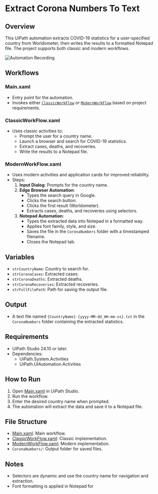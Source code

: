# Extract Corona Numbers To Text

## Overview

This UiPath automation extracts COVID-19 statistics for a user-specified country from Worldometer, then writes the results to a formatted Notepad file. The project supports both classic and modern workflows.

![Automation Recording](https://github.com/amrayman999/Raya-RPA-Training/blob/master/Automation%20Developer%20Associate/Task02/AutomationRecording.gif)

## Workflows

### Main.xaml
- Entry point for the automation.
- Invokes either [`ClassicWorkFlow`](Project/ExtractCoronaNumbersToText/ClassicWorkFlow.xaml) or [`ModernWorkFlow`](Project/ExtractCoronaNumbersToText/ModernWorkFlow.xaml) based on project requirements.

### ClassicWorkFlow.xaml
- Uses classic activities to:
  - Prompt the user for a country name.
  - Launch a browser and search for COVID-19 statistics.
  - Extract cases, deaths, and recoveries.
  - Write the results to a Notepad file.

### ModernWorkFlow.xaml
- Uses modern activities and application cards for improved reliability.
- Steps:
  1. **Input Dialog**: Prompts for the country name.
  2. **Edge Browser Automation**:
     - Types the search query in Google.
     - Clicks the search button.
     - Clicks the first result (Worldometer).
     - Extracts cases, deaths, and recoveries using selectors.
  3. **Notepad Automation**:
     - Types the extracted data into Notepad in a formatted way.
     - Applies font family, style, and size.
     - Saves the file in the `CoronaNumbers` folder with a timestamped filename.
     - Closes the Notepad tab.

## Variables

- `strCountryName`: Country to search for.
- `strCoronaCases`: Extracted cases.
- `strCoronaDeaths`: Extracted deaths.
- `strCoronaRecoveries`: Extracted recoveries.
- `strFullFilePath`: Path for saving the output file.

## Output

- A text file named `{CountryName}-{yyyy-MM-dd_HH-mm-ss}.txt` in the `CoronaNumbers` folder containing the extracted statistics.

## Requirements

- UiPath Studio 24.10 or later.
- Dependencies:
  - UiPath.System.Activities
  - UiPath.UIAutomation.Activities

## How to Run

1. Open [Main.xaml](Project/ExtractCoronaNumbersToText/Main.xaml) in UiPath Studio.
2. Run the workflow.
3. Enter the desired country name when prompted.
4. The automation will extract the data and save it to a Notepad file.

## File Structure

- [Main.xaml](Project/ExtractCoronaNumbersToText/Main.xaml): Main workflow.
- [ClassicWorkFlow.xaml](Project/ExtractCoronaNumbersToText/ClassicWorkFlow.xaml): Classic implementation.
- [ModernWorkFlow.xaml](Project/ExtractCoronaNumbersToText/ModernWorkFlow.xaml): Modern implementation.
- `CoronaNumbers/`: Output folder for saved files.

## Notes

- Selectors are dynamic and use the country name for navigation and extraction.
- Font formatting is applied in Notepad for
